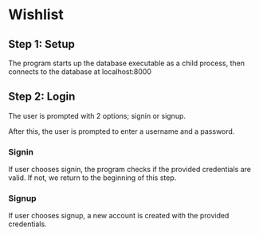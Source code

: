 # Wishlist

## Step 1: Setup

The program starts up the database executable as a child process, then connects to the database at localhost:8000

## Step 2: Login

The user is prompted with 2 options; signin or signup.

After this, the user is prompted to enter a username and a password.

### Signin

If user chooses signin, the program checks if the provided credentials are valid. If not, we return to the beginning of this step.

### Signup

If user chooses signup, a new account is created with the provided credentials.
